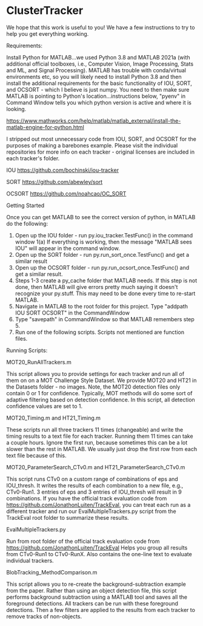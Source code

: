 # ClusterTracker
We hope that this work is useful to you!  We have a few instructions to try to help you get everything working.

Requirements:

Install Python for MATLAB...we used Python 3.8 and MATLAB 2021a (with additional official toolboxes, i.e., Computer Vision, Image Processing, Stats and ML, and Signal Processing).  MATLAB has trouble with conda/virtual environments etc, so you will likely need to install Python 3.8 and then install the additional requirements for the basic functionality of IOU, SORT, and OCSORT - which I believe is just numpy.  You need to then make sure MATLAB is pointing to Python's location...instructions below, "pyenv" in Command Window tells you which python version is active and where it is looking.

https://www.mathworks.com/help/matlab/matlab_external/install-the-matlab-engine-for-python.html

I stripped out most unnecessary code from IOU, SORT, and OCSORT for the purposes of making a barebones example.  Please visit the individual repositories for more info on each tracker - original licenses are included in each tracker's folder.

IOU
https://github.com/bochinski/iou-tracker

SORT
https://github.com/abewley/sort

OCSORT
https://github.com/noahcao/OC_SORT

Getting Started

Once you can get MATLAB to see the correct version of python, in MATLAB do the following:
1. Open up the IOU folder - run py.iou_tracker.TestFunc() in the command window
	1(a) If everything is working, then the message "MATLAB sees IOU" will appear in the command window.
2. Open up the SORT folder - run py.run_sort_once.TestFunc() and get a similar result
3. Open up the OCSORT folder - run py.run_ocsort_once.TestFunc() and get a similar result.
4. Steps 1-3 create a py_cache folder that MATLAB needs.  If this step is not done, then MATLAB will give errors pretty much saying it doesn't recognize your py.stuff.  This may need to be done every time to re-start MATLAB.
5. Navigate in MATLAB to the root folder for this project. Type "addpath IOU SORT OCSORT" in the CommandWindow
6. Type "savepath" in CommandWindow so that MATLAB remembers step 5.
7. Run one of the following scripts.  Scripts not mentioned are function files.

Running Scripts:

MOT20_RunAllTrackers.m

This script allows you to provide settings for each tracker and run all of them on on a MOT Challenge Style Dataset.  We provide MOT20 and HT21 in the Datasets folder - no images.  Note, the MOT20 detection files only contain 0 or 1 for confidence.  Typically, MOT methods will do some sort of adaptive filtering based on detection confidence.  In this script, all detection confidence values are set to 1.

MOT20_Timing.m and HT21_Timing.m

These scripts run all three trackers 11 times (changeable) and write the timing results to a text file for each tracker.  Running them 11 times can take a couple hours. Ignore the first run, because sometimes this can be a lot slower than the rest in MATLAB.  We usually just drop the first row from each text file because of this.

MOT20_ParameterSearch_CTv0.m and HT21_ParameterSearch_CTv0.m

This script runs CTv0 on a custom range of combinations of eps and IOU_thresh.  It writes the results of each combination to a new file, e.g., CTv0-Run1.  3 entries of eps and 3 entries of IOU_thresh will result in 9 combinations.  If you have the official track evaluation code from 
https://github.com/JonathonLuiten/TrackEval, you can treat each run as a different tracker and run our EvalMultipleTrackers.py script from the TrackEval root folder to summarize these results.

EvalMultipleTrackers.py

Run from root folder of the official track evaluation code from 
https://github.com/JonathonLuiten/TrackEval
Helps you group all results from CTv0-Run1 to CTv0-RunX.  Also contains the one-line text to evaluate individual trackers.

BlobTracking_MethodComparison.m

This script allows you to re-create the background-subtraction example from the paper.  Rather than using an object detection file, this script performs background subtraction using a MATLAB tool and saves all the foreground detections. All trackers can be run with these foreground detections.  Then a few filters are applied to the results from each tracker to remove tracks of non-objects.

